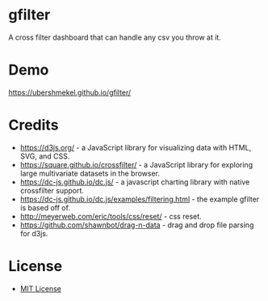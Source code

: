 # gfilter
A cross filter dashboard that can handle any csv you throw at it.

# Demo
https://ubershmekel.github.io/gfilter/

# Credits
* https://d3js.org/ - a JavaScript library for visualizing data with HTML, SVG, and CSS.
* https://square.github.io/crossfilter/ - a JavaScript library for exploring large multivariate datasets in the browser.
* https://dc-js.github.io/dc.js/ - a javascript charting library with native crossfilter support.
* https://dc-js.github.io/dc.js/examples/filtering.html - the example gfilter is based off of.
* http://meyerweb.com/eric/tools/css/reset/ - css reset.
* https://github.com/shawnbot/drag-n-data - drag and drop file parsing for d3js. 

# License

* [MIT License](https://www.opensource.org/licenses/MIT)